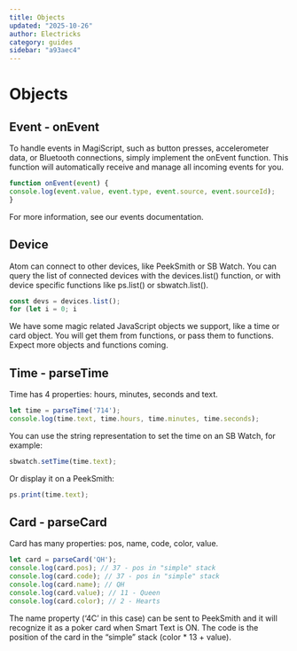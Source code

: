 ```yaml
---
title: Objects
updated: "2025-10-26"
author: Electricks
category: guides
sidebar: "a93aec4"
---
```


# Objects

## Event - onEvent

To handle events in MagiScript, such as button presses, accelerometer data, or Bluetooth connections, simply implement the onEvent function. This function will automatically receive and manage all incoming events for you.

```javascript
function onEvent(event) {
console.log(event.value, event.type, event.source, event.sourceId);
}
```

For more information, see our events documentation.

## Device

Atom can connect to other devices, like PeekSmith or SB Watch. You can query the list of connected devices with the devices.list() function, or with device specific functions like ps.list() or sbwatch.list().

```javascript
const devs = devices.list();
for (let i = 0; i
```

We have some magic related JavaScript objects we support, like a time or card object. You will get them from functions, or pass them to functions. Expect more objects and functions coming.

## Time - parseTime

Time has 4 properties: hours, minutes, seconds and text.

```javascript
let time = parseTime('714');
console.log(time.text, time.hours, time.minutes, time.seconds);
```

You can use the string representation to set the time on an SB Watch, for example:

```javascript
sbwatch.setTime(time.text);
```

Or display it on a PeekSmith:

```javascript
ps.print(time.text);
```

## Card - parseCard

Card has many properties: pos, name, code, color, value.

```javascript
let card = parseCard('QH');
console.log(card.pos); // 37 - pos in "simple" stack
console.log(card.code); // 37 - pos in "simple" stack
console.log(card.name); // QH
console.log(card.value); // 11 - Queen
console.log(card.color); // 2 - Hearts
```

The name property (‘4C’ in this case) can be sent to PeekSmith and it will recognize it as a poker card when Smart Text is ON. The code is the position of the card in the “simple” stack (color * 13 + value).